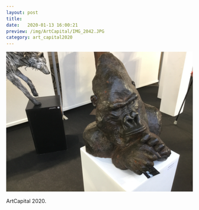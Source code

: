 ```yaml
---
layout: post
title: 
date:   2020-01-13 16:00:21
preview: /img/ArtCapital/IMG_2042.JPG
category: art_capital2020
---
```


![Picture 1](/img/ArtCapital/IMG_2042.JPG) 


ArtCapital 2020.


